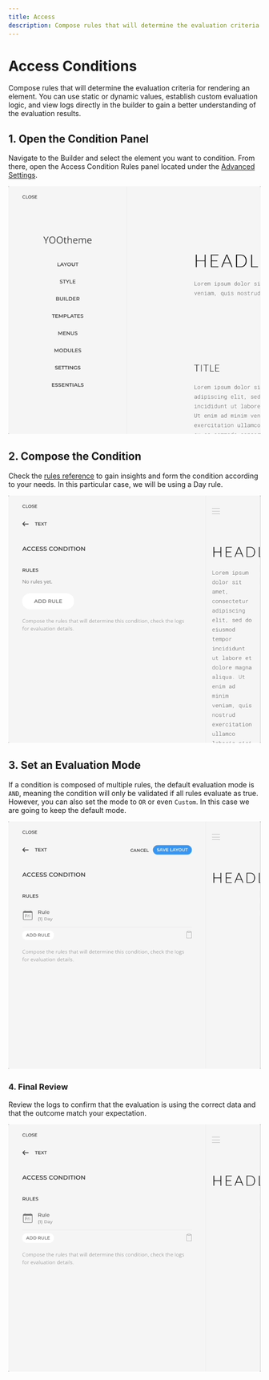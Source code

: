 ```yaml
---
title: Access
description: Compose rules that will determine the evaluation criteria for rendering an element
---
```


# Access Conditions

Compose rules that will determine the evaluation criteria for rendering an element. You can use static or dynamic values, establish custom evaluation logic, and view logs directly in the builder to gain a better understanding of the evaluation results.

<!--@include: ../_partials/enable-addon.md-->

## 1. Open the Condition Panel

Navigate to the Builder and select the element you want to condition. From there, open the Access Condition Rules panel located under the [Advanced Settings](https://yootheme.com/support/yootheme-pro/joomla/elements).

![Open Access Condition Panel](./assets/open-condition-panel.gif)

## 2. Compose the Condition

Check the [rules reference](./rules) to gain insights and form the condition according to your needs. In this particular case, we will be using a Day rule.

![Compose Access Condition](./assets/compose-condition.gif)

## 3. Set an Evaluation Mode

If a condition is composed of multiple rules, the default evaluation mode is `AND`, meaning the condition will only be validated if all rules evaluate as true. However, you can also set the mode to `OR` or even `Custom`. In this case we are going to keep the default mode.

![Set Access Condition Evaluation Mode](./assets/set-evaluation-mode.gif)

### 4. Final Review

Review the logs to confirm that the evaluation is using the correct data and that the outcome match your expectation.

![Review Access Condition Evaluation Logs](./assets/review-evaluation-logs.gif)
